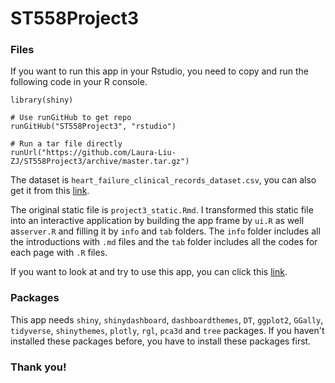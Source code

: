 # ST558Project3

### Files
If you want to run this app in your Rstudio, you need to copy and run the following code in your R console.

```
library(shiny)

# Use runGitHub to get repo
runGitHub("ST558Project3", "rstudio")

# Run a tar file directly
runUrl("https://github.com/Laura-Liu-ZJ/ST558Project3/archive/master.tar.gz")
```

The dataset is `heart_failure_clinical_records_dataset.csv`, you can also get it from this [link](http://archive.ics.uci.edu/ml/datasets/Heart+failure+clinical+records).

The original static file is `project3_static.Rmd`. I transformed this static file into an interactive application by building the app frame by `ui.R` as well as`server.R` and filling it by `info` and `tab` folders. The `info` folder includes all the introductions with `.md` files and the `tab` folder includes all the codes for each page with `.R` files.

If you want to look at and try to use this app, you can click this [link](https://zhijun-liu.shinyapps.io/st558project3/).

### Packages

This app needs `shiny`, `shinydashboard`, `dashboardthemes`, `DT`, `ggplot2`, `GGally`, `tidyverse`, `shinythemes`, `plotly`, `rgl`, `pca3d` and `tree` packages. If you haven't installed these packages before, you have to install these packages first.

### Thank you!
